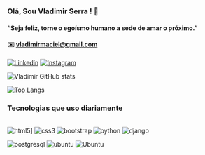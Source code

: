 ###  Olá, Sou Vladimir Serra ! 👋
#### “Seja feliz, torne o egoísmo humano a sede de amar o próximo.”
#### ✉️ vladimirmaciel@gmail.com

[![Linkedin ](https://img.shields.io/badge/LinkedIn-0077B5?style=for-the-badge&logo=linkedin&logoColor=white
)](https://www.linkedin.com/in/vladimirmserra/)
[![Instagram ](https://img.shields.io/badge/Instagram-E4405F?style=for-the-badge&logo=instagram&logoColor=white)](https://www.instagram.com/vladimirmserra/)

![Vladimir GitHub stats](https://github-readme-stats.vercel.app/api?username=vladimirmaciel&show_icons=true&theme=onedark)

[![Top Langs](https://github-readme-stats.vercel.app/api/top-langs/?username=vladimirmaciel&layout=compact&theme=onedark)](https://github.com/vladimirmaciel/github-readme-stats)

### Tecnologias que uso diariamente
<div style="display:inline_block"><br>
   <img src="https://img.shields.io/badge/HTML5-E34F26?style=for-the-badge&logo=html5&logoColor=white
" alt="html5" aling="center">]
  <img src="https://img.shields.io/badge/CSS3-1572B6?style=for-the-badge&logo=css3&logoColor=white
" alt="css3" aling="center">
 <img src="https://img.shields.io/badge/Bootstrap-563D7C?style=for-the-badge&logo=bootstrap&logoColor=white
" alt="bootstrap" aling="center">
  <img src="https://img.shields.io/badge/Python-14354C?style=for-the-badge&logo=python&logoColor=white
" alt="python" aling="center">
  <img src="https://img.shields.io/badge/Django-092E20?style=for-the-badge&logo=django&logoColor=white
" alt="django" aling="center">

  <img src="https://img.shields.io/badge/PostgreSQL-316192?style=for-the-badge&logo=postgresql&logoColor=white
" alt="postgresql" aling="center">
<img src="https://img.shields.io/badge/Ubuntu-E95420?style=for-the-badge&logo=ubuntu&logoColor=white
" alt="ubuntu" aling="center">
![Ubuntu ](https://img.shields.io/badge/GitHub-100000?style=for-the-badge&logo=github&logoColor=white)
</div><br/>


